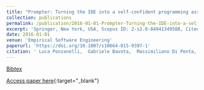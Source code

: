 ```yaml
---
title: "Prompter: Turning the IDE into a self-confident programming assistant"
collection: publications
permalink: /publication/2016-01-01-Prompter-Turning-the-IDE-into-a-self-confident-programming-assistant
excerpt: 'Springer, New York, USA, Scopus ID: 2-s2.0-84941349588, Cited by: 7'
date: 2016-01-01
venue: 'Empirical Software Engineering'
paperurl: 'https://doi.org/10.1007/s10664-015-9397-1'
citation: ' Luca Ponzanelli,  Gabriele Bavota,  Massimiliano Di Penta,  Rocco Oliveto,  Michele Lanza, &quot;Prompter: Turning the IDE into a self-confident programming assistant.&quot; Empirical Software Engineering, 2016.'
---
```

[Bibtex](https://dblp.org/rec/bib/journals/ese/PonzanelliBPOL16)

[Access paper here](https://doi.org/10.1007/s10664-015-9397-1){:target="_blank"}
